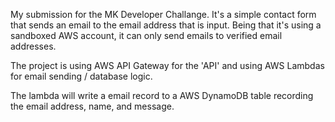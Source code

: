 My submission for the MK Developer Challange. It's a simple contact form that sends an email to the email address that is input. Being that it's using a sandboxed AWS account, it can only send emails to verified email addresses.

The project is using AWS API Gateway for the 'API' and using AWS Lambdas for email sending / database logic.

The lambda will write a email record to a AWS DynamoDB table recording the email address, name, and message.

